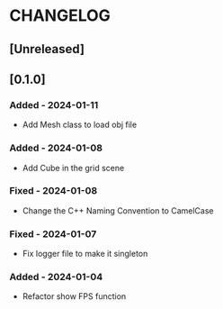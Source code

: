 # CHANGELOG

## [Unreleased]

## [0.1.0] 

### Added - 2024-01-11

- Add Mesh class to load obj file

### Added - 2024-01-08

- Add Cube in the grid scene

### Fixed - 2024-01-08

- Change the C++ Naming Convention to CamelCase

### Fixed - 2024-01-07

- Fix logger file to make it singleton

### Added - 2024-01-04
- Refactor show FPS function

